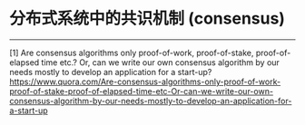 # 分布式系统中的共识机制 (consensus)

---

[1] Are consensus algorithms only proof-of-work, proof-of-stake, proof-of-elapsed time etc.? Or, can we write our own consensus algorithm by our needs mostly to develop an application for a start-up? https://www.quora.com/Are-consensus-algorithms-only-proof-of-work-proof-of-stake-proof-of-elapsed-time-etc-Or-can-we-write-our-own-consensus-algorithm-by-our-needs-mostly-to-develop-an-application-for-a-start-up